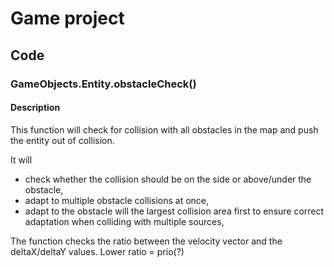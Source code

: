
# Game project

## Code

### GameObjects.Entity.obstacleCheck()

#### Description

This function will check for collision with all obstacles 
in the map and push the entity out of collision.

It will
* check whether the collision should be on the side or above/under
the obstacle,
* adapt to multiple obstacle collisions at once,
* adapt to the obstacle will the largest collision area first to ensure
correct adaptation when colliding with multiple sources,
 
The function checks the ratio between the velocity vector
and the deltaX/deltaY values. Lower ratio = prio(?)